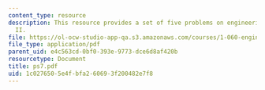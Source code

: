 ```yaml
---
content_type: resource
description: This resource provides a set of five problems on engineering mechanics
  II.
file: https://ol-ocw-studio-app-qa.s3.amazonaws.com/courses/1-060-engineering-mechanics-ii-spring-2006/1c0276505e4fbfa260693f200482e7f8_ps7.pdf
file_type: application/pdf
parent_uid: e4c563cd-0bf0-393e-9773-dce6d8af420b
resourcetype: Document
title: ps7.pdf
uid: 1c027650-5e4f-bfa2-6069-3f200482e7f8
---
```

